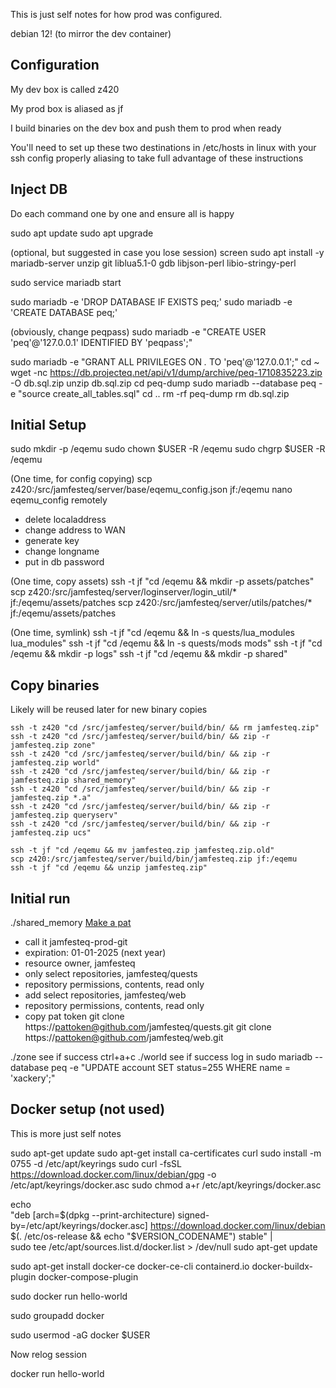 This is just self notes for how prod was configured.

debian 12! (to mirror the dev container)

## Configuration

My dev box is called z420

My prod box is aliased as jf

I build binaries on the dev box and push them to prod when ready

You'll need to set up these two destinations in /etc/hosts in linux with your ssh config properly aliasing to take full advantage of these instructions

## Inject DB

Do each command one by one and ensure all is happy

sudo apt update
sudo apt upgrade

(optional, but suggested in case you lose session)
screen
sudo apt install -y mariadb-server unzip git liblua5.1-0 gdb libjson-perl libio-stringy-perl

sudo service mariadb start

sudo mariadb -e 'DROP DATABASE IF EXISTS peq;'
sudo mariadb -e 'CREATE DATABASE peq;'

(obviously, change peqpass)
sudo mariadb -e "CREATE USER 'peq'@'127.0.0.1' IDENTIFIED BY 'peqpass';"

sudo mariadb -e "GRANT ALL PRIVILEGES ON *.* TO 'peq'@'127.0.0.1';"
cd ~
wget -nc https://db.projecteq.net/api/v1/dump/archive/peq-1710835223.zip -O db.sql.zip
unzip db.sql.zip
cd peq-dump
sudo mariadb --database peq -e "source create_all_tables.sql"
cd ..
rm -rf peq-dump
rm db.sql.zip

## Initial Setup

sudo mkdir -p /eqemu
sudo chown $USER -R /eqemu
sudo chgrp $USER -R /eqemu

(One time, for config copying)
scp z420:/src/jamfesteq/server/base/eqemu_config.json jf:/eqemu
nano eqemu_config remotely
- delete localaddress
- change address to WAN
- generate key
- change longname
- put in db password

(One time, copy assets)
ssh -t jf "cd /eqemu && mkdir -p assets/patches"
scp z420:/src/jamfesteq/server/loginserver/login_util/* jf:/eqemu/assets/patches
scp z420:/src/jamfesteq/server/utils/patches/* jf:/eqemu/assets/patches

(One time, symlink)
ssh -t jf "cd /eqemu && ln -s quests/lua_modules lua_modules"
ssh -t jf "cd /eqemu && ln -s quests/mods mods"
ssh -t jf "cd /eqemu && mkdir -p logs"
ssh -t jf "cd /eqemu && mkdir -p shared"


## Copy binaries

Likely will be reused later for new binary copies

```
ssh -t z420 "cd /src/jamfesteq/server/build/bin/ && rm jamfesteq.zip"
ssh -t z420 "cd /src/jamfesteq/server/build/bin/ && zip -r jamfesteq.zip zone"
ssh -t z420 "cd /src/jamfesteq/server/build/bin/ && zip -r jamfesteq.zip world"
ssh -t z420 "cd /src/jamfesteq/server/build/bin/ && zip -r jamfesteq.zip shared_memory"
ssh -t z420 "cd /src/jamfesteq/server/build/bin/ && zip -r jamfesteq.zip *.a"
ssh -t z420 "cd /src/jamfesteq/server/build/bin/ && zip -r jamfesteq.zip queryserv"
ssh -t z420 "cd /src/jamfesteq/server/build/bin/ && zip -r jamfesteq.zip ucs"

ssh -t jf "cd /eqemu && mv jamfesteq.zip jamfesteq.zip.old"
scp z420:/src/jamfesteq/server/build/bin/jamfesteq.zip jf:/eqemu
ssh -t jf "cd /eqemu && unzip jamfesteq.zip"
```

## Initial run

./shared_memory
[Make a pat](https://github.com/settings/personal-access-tokens/new)
- call it jamfesteq-prod-git
- expiration: 01-01-2025 (next year)
- resource owner, jamfesteq
- only select repositories, jamfesteq/quests
- repository permissions, contents, read only
- add select repositories, jamfesteq/web
- repository permissions, contents, read only
- copy pat token
git clone https://pattoken@github.com/jamfesteq/quests.git
git clone https://pattoken@github.com/jamfesteq/web.git

./zone
see if success
ctrl+a+c
./world
see if success
log in
sudo mariadb --database peq -e "UPDATE account SET status=255 WHERE name = 'xackery';"

## Docker setup (not used)

This is more just self notes

sudo apt-get update
sudo apt-get install ca-certificates curl
sudo install -m 0755 -d /etc/apt/keyrings
sudo curl -fsSL https://download.docker.com/linux/debian/gpg -o /etc/apt/keyrings/docker.asc
sudo chmod a+r /etc/apt/keyrings/docker.asc

echo \
  "deb [arch=$(dpkg --print-architecture) signed-by=/etc/apt/keyrings/docker.asc] https://download.docker.com/linux/debian \
  $(. /etc/os-release && echo "$VERSION_CODENAME") stable" | \
  sudo tee /etc/apt/sources.list.d/docker.list > /dev/null
sudo apt-get update

sudo apt-get install docker-ce docker-ce-cli containerd.io docker-buildx-plugin docker-compose-plugin

sudo docker run hello-world

sudo groupadd docker

sudo usermod -aG docker $USER

Now relog session

docker run hello-world

